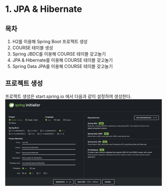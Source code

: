 # 1. JPA & Hibernate

## 목차
1. H2를 이용해 Spring Boot 프로젝트 생성
2. COURSE 테이블 생성
3. Spring JBDC를 이용해 COURSE 테이블 갖고놀기
4. JPA & Hibernate를 이용해 COURSE 테이블 갖고놀기
5. Spring Data JPA를 이용해 COURSE 테이블 갖고놀기

## 프로젝트 생성
프로젝트 생성은 start.spring.io 에서 다음과 같이 설정하여 생성한다.
![start.spring.io](./spring-initializr.png)
